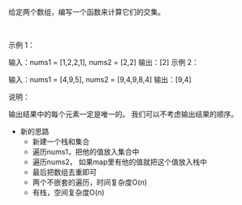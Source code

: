 给定两个数组，编写一个函数来计算它们的交集。

 

示例 1：

输入：nums1 = [1,2,2,1], nums2 = [2,2]
输出：[2]
示例 2：

输入：nums1 = [4,9,5], nums2 = [9,4,9,8,4]
输出：[9,4]
 

说明：

输出结果中的每个元素一定是唯一的。
我们可以不考虑输出结果的顺序。

* 新的思路
	* 新建一个栈和集合
	* 遍历nums1，把他的值放入集合中
	* 遍历nums2， 如果map里有他的值就把这个值放入栈中
	* 最后把数组去重即可
	* 两个不嵌套的遍历，时间复杂度O(n)
	* 有栈，空间复杂度O(n)